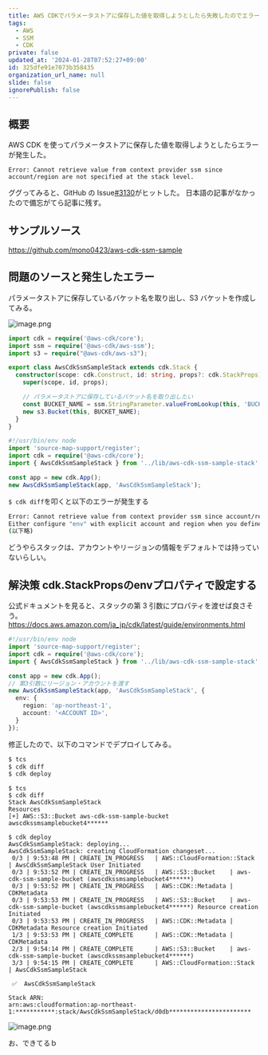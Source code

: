 ```yaml
---
title: AWS CDKでパラメータストアに保存した値を取得しようとしたら失敗したのでエラーを解消する
tags:
  - AWS
  - SSM
  - CDK
private: false
updated_at: '2024-01-28T07:52:27+09:00'
id: 325dfe91e7073b358435
organization_url_name: null
slide: false
ignorePublish: false
---
```

## 概要
AWS CDK を使ってパラメータストアに保存した値を取得しようとしたらエラーが発生した。

```
Error: Cannot retrieve value from context provider ssm since account/region are not specified at the stack level. 
```

ググってみると、GitHub の Issue[#3130](https://github.com/aws/aws-cdk/issues/3130)がヒットした。
日本語の記事がなかったので備忘がてら記事に残す。

## サンプルソース

https://github.com/mono0423/aws-cdk-ssm-sample

## 問題のソースと発生したエラー

パラメータストアに保存しているバケット名を取り出し、S3 バケットを作成してみる。

![image.png](https://qiita-image-store.s3.ap-northeast-1.amazonaws.com/0/90087/b7dc3ff2-40b7-b431-4fe6-5cdb0346035d.png)

```typescript:/lib/aws-cdk-ssm-sample-stack.ts
import cdk = require('@aws-cdk/core');
import ssm = require('@aws-cdk/aws-ssm');
import s3 = require("@aws-cdk/aws-s3");

export class AwsCdkSsmSampleStack extends cdk.Stack {
  constructor(scope: cdk.Construct, id: string, props?: cdk.StackProps) {
    super(scope, id, props);

    // パラメータストアに保存しているバケット名を取り出したい
    const BUCKET_NAME = ssm.StringParameter.valueFromLookup(this, 'BUCKET_NAME');
    new s3.Bucket(this, BUCKET_NAME);
  }
}
```

```typescript:/bin/aws-cdk-ssm-sample.ts
#!/usr/bin/env node
import 'source-map-support/register';
import cdk = require('@aws-cdk/core');
import { AwsCdkSsmSampleStack } from '../lib/aws-cdk-ssm-sample-stack';

const app = new cdk.App();
new AwsCdkSsmSampleStack(app, 'AwsCdkSsmSampleStack');
```

`$ cdk diff`を叩くと以下のエラーが発生する

```bash
Error: Cannot retrieve value from context provider ssm since account/region are not specified at the stack level.
Either configure "env" with explicit account and region when you define your stack, or use the environment variables "CDK_DEFAULT_ACCOUNT" and "CDK_DEFAULT_REGION" to inherit environment information from the CLI (not recommended for production stacks)
(以下略)
```

どうやらスタックは、アカウントやリージョンの情報をデフォルトでは持っていないらしい。

## 解決策 cdk.StackPropsのenvプロパティで設定する

公式ドキュメントを見ると、スタックの第 3 引数にプロパティを渡せば良さそう。
https://docs.aws.amazon.com/ja_jp/cdk/latest/guide/environments.html

```typescript:/bin/aws-cdk-ssm-sample.ts
#!/usr/bin/env node
import 'source-map-support/register';
import cdk = require('@aws-cdk/core');
import { AwsCdkSsmSampleStack } from '../lib/aws-cdk-ssm-sample-stack';

const app = new cdk.App();
// 第3引数にリージョン・アカウントを渡す
new AwsCdkSsmSampleStack(app, 'AwsCdkSsmSampleStack', {
  env: {
    region: 'ap-northeast-1',
    account: '<ACCOUNT ID>',
  }
});
```

修正したので、以下のコマンドでデプロイしてみる。

```bash
$ tcs
$ cdk diff
$ cdk deploy
```

```bash:結果
$ tcs
$ cdk diff
Stack AwsCdkSsmSampleStack
Resources
[+] AWS::S3::Bucket aws-cdk-ssm-sample-bucket awscdkssmsamplebucket4******

$ cdk deploy
AwsCdkSsmSampleStack: deploying...
AwsCdkSsmSampleStack: creating CloudFormation changeset...
 0/3 | 9:53:48 PM | CREATE_IN_PROGRESS   | AWS::CloudFormation::Stack | AwsCdkSsmSampleStack User Initiated
 0/3 | 9:53:52 PM | CREATE_IN_PROGRESS   | AWS::S3::Bucket    | aws-cdk-ssm-sample-bucket (awscdkssmsamplebucket4******)
 0/3 | 9:53:52 PM | CREATE_IN_PROGRESS   | AWS::CDK::Metadata | CDKMetadata
 0/3 | 9:53:53 PM | CREATE_IN_PROGRESS   | AWS::S3::Bucket    | aws-cdk-ssm-sample-bucket (awscdkssmsamplebucket4******) Resource creation Initiated
 0/3 | 9:53:53 PM | CREATE_IN_PROGRESS   | AWS::CDK::Metadata | CDKMetadata Resource creation Initiated
 1/3 | 9:53:53 PM | CREATE_COMPLETE      | AWS::CDK::Metadata | CDKMetadata
 2/3 | 9:54:14 PM | CREATE_COMPLETE      | AWS::S3::Bucket    | aws-cdk-ssm-sample-bucket (awscdkssmsamplebucket4******)
 3/3 | 9:54:15 PM | CREATE_COMPLETE      | AWS::CloudFormation::Stack | AwsCdkSsmSampleStack

 ✅  AwsCdkSsmSampleStack

Stack ARN:
arn:aws:cloudformation:ap-northeast-1:***********:stack/AwsCdkSsmSampleStack/d0db***********************
```
![image.png](https://qiita-image-store.s3.ap-northeast-1.amazonaws.com/0/90087/c1e01f8b-f28b-040d-2c45-bdbbd798620e.png)

お、できてるｂ
